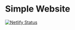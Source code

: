 # Simple Website

[![Netlify Status](https://api.netlify.com/api/v1/badges/1c885e8a-10f7-4a1b-adb3-45380a63e617/deploy-status)](https://app.netlify.com/sites/frosty-lamport-eca6cd/deploys)
